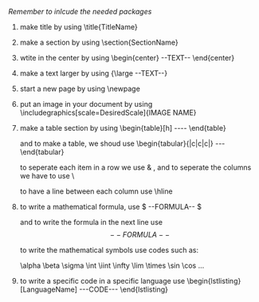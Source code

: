*Remember to inlcude the needed packages*

1. make title by using \title{TitleName}

2. make a section by using \section{SectionName}

3. wtite in the center by using \begin{center} --TEXT-- \end{center}

4. make a text larger by using {\large --TEXT--}

5. start a new page by using \newpage

6. put an image in your document by using \includegraphics[scale=DesiredScale]{IMAGE NAME}

7. make a table section by using \begin{table}[h] ---- \end{table}
	
	and to make a table, we shoud use \begin{tabular}{|c|c|c|} --- \end{tabular}
	
	to seperate each item in a row we use & , and to seperate the columns we have to use \\
	
	to have a line between each column use \hline

8. to write a mathematical formula, use $ --FORMULA-- $
	
	and to write the formula in the next line use $$ --FORMULA-- $$
	
	to write the mathematical symbols use codes such as: 
	
	\alpha \beta \sigma \int \iint \infty \lim \times \sin \cos ...

9. to write a specific code in a specific language use \begin{lstlisting}[LanguageName] ---CODE--- \end{lstlisting} 
